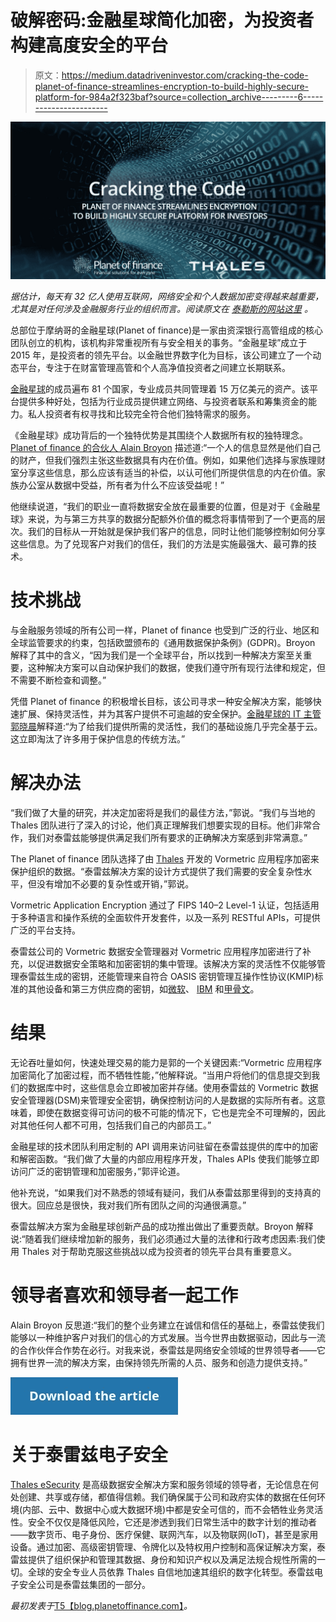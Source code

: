 # 破解密码:金融星球简化加密，为投资者构建高度安全的平台

> 原文：<https://medium.datadriveninvestor.com/cracking-the-code-planet-of-finance-streamlines-encryption-to-build-highly-secure-platform-for-984a2f323baf?source=collection_archive---------6----------------------->

![](img/e81b1ab0b0cd566bebffda4c67a2c35a.png)

*据估计，每天有 32 亿人使用互联网，网络安全和个人数据加密变得越来越重要，尤其是对任何涉及金融服务行业的组织而言。阅读原文在* [*泰勒斯的网站这里*](https://www.thalesesecurity.com/resources/case-studies/cracking-code-planet-finance-streamlines-encryption-build-highly-secure) *。*

总部位于摩纳哥的金融星球(Planet of finance)是一家由资深银行高管组成的核心团队创立的机构，该机构非常重视所有与安全相关的事务。“金融星球”成立于 2015 年，是投资者的领先平台。以金融世界数字化为目标，该公司建立了一个动态平台，专注于在财富管理高管和个人高净值投资者之间建立长期联系。

[金融星球](https://planetoffinance.com)的成员遍布 81 个国家，专业成员共同管理着 15 万亿美元的资产。该平台提供多种好处，包括为行业成员提供建立网络、与投资者联系和筹集资金的能力。私人投资者有权寻找和比较完全符合他们独特需求的服务。

《金融星球》成功背后的一个独特优势是其围绕个人数据所有权的独特理念。[Planet of finance 的合伙人 Alain Broyon](https://www.linkedin.com/in/alainbroyon/) 描述道:“一个人的信息显然是他们自己的财产，但我们强烈主张这些数据具有内在价值。例如，如果他们选择与家族理财室分享这些信息，那么应该有适当的补偿，以认可他们所提供信息的内在价值。家族办公室从数据中受益，所有者为什么不应该受益呢！”

他继续说道，“我们的职业一直将数据安全放在最重要的位置，但是对于《金融星球》来说，为与第三方共享的数据分配额外价值的概念将事情带到了一个更高的层次。我们的目标从一开始就是保护我们客户的信息，同时让他们能够控制如何分享这些信息。为了兑现客户对我们的信任，我们的方法是实施最强大、最可靠的技术。

# 技术挑战

与金融服务领域的所有公司一样，Planet of finance 也受到广泛的行业、地区和全球监管要求的约束，包括欧盟颁布的《通用数据保护条例》(GDPR)。Broyon 解释了其中的含义，“因为我们是一个全球平台，所以找到一种解决方案至关重要，这种解决方案可以自动保护我们的数据，使我们遵守所有现行法律和规定，但不需要不断检查和调整。”

凭借 Planet of finance 的积极增长目标，该公司寻求一种安全解决方案，能够快速扩展、保持灵活性，并为其客户提供不可逾越的安全保护。[金融星球的 IT 主管郭晓晨](https://www.linkedin.com/in/xiaochen-guo-818b606a/)解释道:“为了给我们提供所需的灵活性，我们的基础设施几乎完全基于云。这立即淘汰了许多用于保护信息的传统方法。”

# 解决办法

“我们做了大量的研究，并决定加密将是我们的最佳方法，”郭说。“我们与当地的 Thales 团队进行了深入的讨论，他们真正理解我们想要实现的目标。他们非常合作，我们对泰雷兹能够提供满足我们所有要求的正确解决方案感到非常满意。”

The Planet of finance 团队选择了由 [Thales](https://www.thalesesecurity.com/resources/case-studies/cracking-code-planet-finance-streamlines-encryption-build-highly-secure) 开发的 Vormetric 应用程序加密来保护组织的数据。“泰雷兹解决方案的设计方式提供了我们需要的安全复杂性水平，但没有增加不必要的复杂性或开销，”郭说。

Vormetric Application Encryption 通过了 FIPS 140–2 Level-1 认证，包括适用于多种语言和操作系统的全面软件开发套件，以及一系列 RESTful APIs，可提供广泛的平台支持。

泰雷兹公司的 Vormetric 数据安全管理器对 Vormetric 应用程序加密进行了补充，以促进数据安全策略和加密密钥的集中管理。该解决方案的灵活性不仅能够管理泰雷兹生成的密钥，还能管理来自符合 OASIS 密钥管理互操作性协议(KMIP)标准的其他设备和第三方供应商的密钥，如[微软](https://www.microsoft.com/)、 [IBM](https://www.ibm.com/) 和[甲骨文](https://www.oracle.com/fr/index.html)。

# 结果

无论吞吐量如何，快速处理交易的能力是郭的一个关键因素:“Vormetric 应用程序加密简化了加密过程，而不牺牲性能，”他解释说。“当用户将他们的信息提交到我们的数据库中时，这些信息会立即被加密并存储。使用泰雷兹的 Vormetric 数据安全管理器(DSM)来管理安全密钥，确保控制访问的人是数据的实际所有者。这意味着，即使在数据变得可访问的极不可能的情况下，它也是完全不可理解的，因此对其他任何人都不可用，包括我们自己的内部员工。”

金融星球的技术团队利用定制的 API 调用来访问驻留在泰雷兹提供的库中的加密和解密函数。“我们做了大量的内部应用程序开发，Thales APIs 使我们能够立即访问广泛的密钥管理和加密服务，”郭评论道。

他补充说，“如果我们对不熟悉的领域有疑问，我们从泰雷兹那里得到的支持真的很大。回应总是很快，我对我们所有团队之间的沟通很满意。”

泰雷兹解决方案为金融星球创新产品的成功推出做出了重要贡献。Broyon 解释说:“随着我们继续增加新的服务，我们必须通过大量的法律和行政考虑因素:我们使用 Thales 对于帮助克服这些挑战以成为投资者的领先平台具有重要意义。

# 领导者喜欢和领导者一起工作

Alain Broyon 反思道:“我们的整个业务建立在诚信和信任的基础上，泰雷兹使我们能够以一种维护客户对我们的信心的方式发展。当今世界由数据驱动，因此与一流的合作伙伴合作势在必行。对我来说，泰雷兹是网络安全领域的世界领导者——它拥有世界一流的解决方案，由保持领先所需的人员、服务和创造力提供支持。”

![](img/2f252e1bddd09b05c35d9cd05fdae479.png)

# 关于泰雷兹电子安全

[Thales eSecurity](https://www.thalesesecurity.fr/) 是高级数据安全解决方案和服务领域的领导者，无论信息在何处创建、共享或存储，都值得信赖。我们确保属于公司和政府实体的数据在任何环境(内部、云中、数据中心或大数据环境)中都是安全可信的，而不会牺牲业务灵活性。安全不仅仅是降低风险，它还是渗透到我们日常生活中的数字计划的推动者——数字货币、电子身份、医疗保健、联网汽车，以及物联网(IoT)，甚至是家用设备。通过加密、高级密钥管理、令牌化以及特权用户控制和高保证解决方案，泰雷兹提供了组织保护和管理其数据、身份和知识产权以及满足法规合规性所需的一切。全球的安全专业人员依靠 Thales 自信地加速其组织的数字化转型。泰雷兹电子安全公司是泰雷兹集团的一部分。

*最初发表于*[T5【blog.planetoffinance.com】](https://blog.planetoffinance.com/professionals/cracking-the-code-planet-of-finance-streamlines-encryption-to-build-highly-secure-platform-for-investors?hs_preview=RTAwdbjE-6154047428)*。*